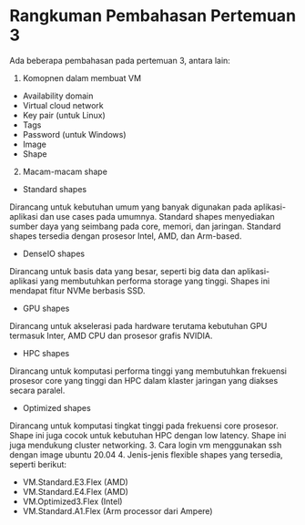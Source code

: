 # Rangkuman Pembahasan Pertemuan 3

Ada beberapa pembahasan pada pertemuan 3, antara lain:

1. Komopnen dalam membuat VM
  - Availability domain
  - Virtual cloud network
  - Key pair (untuk Linux)
  - Tags
  - Password (untuk Windows)
  - Image
  - Shape
2. Macam-macam shape
  - Standard shapes
  
  Dirancang untuk kebutuhan umum yang banyak digunakan pada aplikasi-aplikasi dan use cases pada umumnya. Standard shapes menyediakan sumber daya yang seimbang pada core, memori, dan jaringan. Standard shapes tersedia dengan prosesor Intel, AMD, dan Arm-based.
  - DenseIO shapes

  Dirancang untuk basis data yang besar, seperti big data dan aplikasi-aplikasi yang membutuhkan performa storage yang tinggi. Shapes ini mendapat fitur NVMe berbasis SSD.
  - GPU shapes

  Dirancang untuk akselerasi pada hardware terutama kebutuhan GPU termasuk Inter, AMD CPU dan prosesor grafis NVIDIA.
  - HPC shapes

  Dirancang untuk komputasi performa tinggi yang membutuhkan frekuensi prosesor core yang tinggi dan HPC dalam klaster jaringan yang diakses secara paralel.
  - Optimized shapes

  Dirancang untuk komputasi tingkat tinggi pada frekuensi core prosesor. Shape ini juga cocok untuk kebutuhan HPC dengan low latency. Shape ini juga mendukung cluster networking.
3. Cara login vm menggunakan ssh dengan image ubuntu 20.04
4. Jenis-jenis flexible shapes yang tersedia, seperti berikut:
  - VM.Standard.E3.Flex (AMD)
  - VM.Standard.E4.Flex (AMD)
  - VM.Optimized3.Flex (Intel)
  - VM.Standard.A1.Flex (Arm processor dari Ampere)
